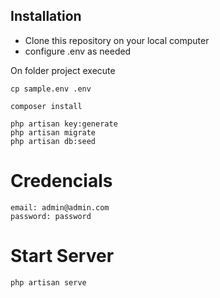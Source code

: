 ## Installation

- Clone this repository on your local computer
- configure .env as needed

On folder project execute

```shell
cp sample.env .env

composer install

php artisan key:generate
php artisan migrate
php artisan db:seed

```

# Credencials

```shell
email: admin@admin.com
password: password
```

# Start Server

```shell
php artisan serve
```